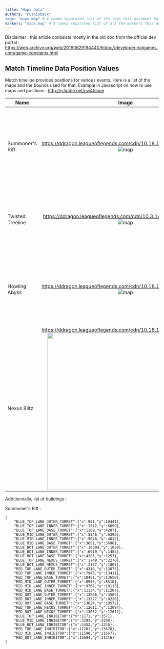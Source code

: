 ```yaml
---
title: "Maps data"
authors: "@Canisback" 
tags: "maps,map" # A comma separated list of the tags this document has
markers: "maps,map" # A comma separated list of all the markers this document has
---
```


Disclaimer : this article conbsists mostly in the old doc from the official dev portal :
https://web.archive.org/web/20190629194440/https://developer.riotgames.com/game-constants.html

## Match Timeline Data Position Values

Match timeline provides positions for various events. Here is a list of the maps and the bounds used for that.
Example in Javascript on how to use maps and positions : http://jsfiddle.net/ow4tsbne

| Name     |      Image      |  Notes |
|----------|:-------------:|:------|
| Summoner's Rift |  https://ddragon.leagueoflegends.com/cdn/10.18.1/img/map/map11.png <br />![map](https://ddragon.leagueoflegends.com/cdn/10.18.1/img/map/map11.png)| Map bounds : <ul><li>min: {x: -120, y: -120}</li><li>max: {x: 14870, y: 14980}</li></ul> |
| Twisted Treeline |  https://ddragon.leagueoflegends.com/cdn/10.3.1/img/map/map10.png <br />![map](https://ddragon.leagueoflegends.com/cdn/10.3.1/img/map/map10.png)| Map bounds : <ul><li>min: {x: 0, y: 0}</li><li>max: {x: 15398, y: 15398}</li></ul> |
| Howling Abyss |  https://ddragon.leagueoflegends.com/cdn/10.18.1/img/map/map12.png <br />![map](https://ddragon.leagueoflegends.com/cdn/10.18.1/img/map/map12.png)| Map bounds : <ul><li>min: {x: -28, y: -19}</li><li>max: {x: 12849, y: 12858}</li></ul> |
| Nexus Blitz |  https://ddragon.leagueoflegends.com/cdn/10.18.1/img/map/map21.png <br /><img src="https://ddragon.leagueoflegends.com/cdn/10.18.1/img/map/map21.png" width=512px/>| |


Additionnally, list of buildings : 

Summoner's Rift : 
```
{
    "BLUE_TOP_LANE_OUTER_TURRET":{"x":981,"y":10441},
    "BLUE_TOP_LANE_INNER_TURRET":{"x":1512,"y":6699},
    "BLUE_TOP_LANE_BASE_TURRET":{"x":1169,"y":4287},
    "BLUE_MID_LANE_OUTER_TURRET":{"x":5846,"y":6396},
    "BLUE_MID_LANE_INNER_TURRET":{"x":5048,"y":4812},
    "BLUE_MID_LANE_BASE_TURRET":{"x":3651,"y":3696},
    "BLUE_BOT_LANE_OUTER_TURRET":{"x":10504,"y":1029},
    "BLUE_BOT_LANE_INNER_TURRET":{"x":6919,"y":1483},
    "BLUE_BOT_LANE_BASE_TURRET":{"x":4281,"y":1253},
    "BLUE_TOP_LANE_NEXUS_TURRET":{"x":1748,"y":2270},
    "BLUE_BOT_LANE_NEXUS_TURRET":{"x":2177,"y":1807},
    "RED_TOP_LANE_OUTER_TURRET":{"x":4318,"y":13875},
    "RED_TOP_LANE_INNER_TURRET":{"x":7943,"y":13411},
    "RED_TOP_LANE_BASE_TURRET":{"x":10481,"y":13650},
    "RED_MID_LANE_OUTER_TURRET":{"x":8955,"y":8510},
    "RED_MID_LANE_INNER_TURRET":{"x":9767,"y":10113},
    "RED_MID_LANE_BASE_TURRET":{"x":11134,"y":11207},
    "RED_BOT_LANE_OUTER_TURRET":{"x":13866,"y":4505},
    "RED_BOT_LANE_INNER_TURRET":{"x":13327,"y":8226},
    "RED_BOT_LANE_BASE_TURRET":{"x":13624,"y":10572},
    "RED_TOP_LANE_NEXUS_TURRET":{"x":12611,"y":13084},
    "RED_BOT_LANE_NEXUS_TURRET":{"x":13052,"y":12612},
    "BLUE_TOP_LANE_INHIBITOR":{"x":1171,"y":3571},
    "BLUE_MID_LANE_INHIBITOR":{"x":3203,"y":3208},
    "BLUE_BOT_LANE_INHIBITOR":{"x":3452,"y":1236},
    "RED_TOP_LANE_INHIBITOR":{"x":11261,"y":13676},
    "RED_MID_LANE_INHIBITOR":{"x":11598,"y":11667},
    "RED_BOT_LANE_INHIBITOR":{"x":13604,"y":11316}
}
```